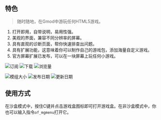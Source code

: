 ## 特色

> 随时随地，在Gmod中游玩任何HTML5游戏。

1. 打开即用，自带说明，易用性强。
2. 美观的界面，兼容不同分辨率的屏幕。
3. 具有直观的诊断页面，帮你快速排查出问题。
4. 具有扩展功能，这意味着你可以制作自己的游戏包，添加海量自定义游戏。
5. 官方屏幕扩展已发布，可以在一块屏幕上玩任何小游戏。

![订阅](https://img.shields.io/steam/subscriptions/3139202986?style=for-the-badge&label=订阅&color=b4e419)  ![下载](https://img.shields.io/steam/downloads/3139202986?style=for-the-badge&label=下载&color=00adb5)  ![浏览量](https://img.shields.io/steam/views/3139202986?style=for-the-badge&label=浏览量&color=ff5719)

![模组大小](https://img.shields.io/steam/size/3139202986?style=for-the-badge&label=模组大小&color=2ea043)  ![发布日期](https://img.shields.io/steam/release-date/3139202986?style=for-the-badge&label=发布日期&color=ffb300)  ![更新日期](https://img.shields.io/steam/update-date/3139202986?style=for-the-badge&label=更新日期&color=515de9)


## 使用方式

在沙盒模式中，按住C键并点击游戏盒图标即可打开游戏盒。在非沙盒模式中，你也可以输入指令`of_mgmenu`打开它。
